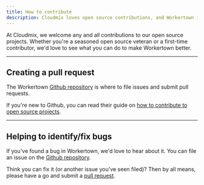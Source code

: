 ```yaml
---
title: How to contribute
description: Cloudmix loves open source contributions, and Workertown is no exception.
---
```


At Cloudmix, we welcome any and all contributions to our open source projects.
Whether you're a seasoned open source veteran or a first-time contributor, we'd
love to see what you can do to make Workertown better.

---

## Creating a pull request

The Workertown [Github repository](https://github.com/cloudmix-dev/workertown)
is where to file issues and submit pull requests.

If you're new to Github, you
can read their guide on
[how to contribute to open source projects](https://docs.github.com/en/get-started/exploring-projects-on-github/finding-ways-to-contribute-to-open-source-on-github).

---

## Helping to identify/fix bugs

If you've found a bug in Workertown, we'd love to hear about it. You can file
an issue on the
[Github repository](https://github.com/cloudmix-dev/workertown/issues/new).

Think you can fix it (or another issue you've seen filed)? Then by all means,
please have a go and submit a [pull request](#creating-a-pull-request).
